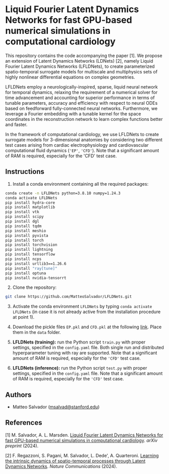 # Liquid Fourier Latent Dynamics Networks for fast GPU-based numerical simulations in computational cardiology

This repository contains the code accompanying the paper [1].
We propose an extension of Latent Dynamics Networks (LDNets) [2], namely Liquid Fourier Latent Dynamics Networks (LFLDNets), to create parameterized spatio-temporal surrogate models for multiscale and multiphysics sets of highly nonlinear differential equations on complex geometries.

LFLDNets employ a neurologically-inspired, sparse, liquid neural network for temporal dynamics, relaxing the requirement of a numerical solver for time advancement and accounting for superior performance in terms of tunable parameters, accuracy and efficiency with respect to neural ODEs based on feedforward fully-connected neural networks.
Furthermore, we leverage a Fourier embedding with a tunable kernel for the space coordinates in the reconstruction network to learn complex functions better and faster.

In the framework of computational cardiology, we use LFLDNets to create surrogate models for 3-dimensional anatomies by considering two different test cases arising from cardiac electrophysiology and cardiovascular computational fluid dynamics (`'EP'`, `'CFD'`). Note that a significant amount of RAM is required, especially for the 'CFD' test case.

## Instructions

1. Install a conda environment containing all the required packages:

```bash
conda create -n LFLDNets python=3.8.10 numpy=1.24.3
conda activate LFLDNets
pip install hydra-core
pip install matplotlib
pip install vtk
pip install scipy
pip install dgl
pip install tqdm
pip install meshio
pip install pyvista
pip install torch
pip install torchvision
pip install lightning
pip install tensorflow
pip install ncps
pip install urllib3==1.26.6
pip install "ray[tune]"
pip install optuna
pip install nvidia-tensorrt
```

2. Clone the repository:

```bash
git clone https://github.com/MatteoSalvador/LFLDNets.git
```

3. Activate the conda environment `LFLDNets` by typing `conda activate LFLDNets` (in case it is not already active from the installation procedure at point 1).

4. Download the pickle files `EP.pkl` and `CFD.pkl` at the following [link](https://office365stanford-my.sharepoint.com/:f:/g/personal/msalvad_stanford_edu/EteuMvrj1LZItbTo409xHwQBiYgmP0io1lxqngx48ME8LA). Place them in the `data` folder.

5. **LFLDNets (training):** run the Python script `train.py` with proper settings, specified in the `config.yaml` file. Both single run and distributed hyperparameter tuning with ray are supported. Note that a significant amount of RAM is required, especially for the `'CFD'` test case.

6. **LFLDNets (inference):** run the Python script `test.py` with proper settings, specified in the `config.yaml` file. Note that a significant amount of RAM is required, especially for the `'CFD'` test case.

## Authors

- Matteo Salvador (<msalvad@stanford.edu>)

## References

[1] M. Salvador, A. L. Marsden. [Liquid Fourier Latent Dynamics Networks for fast GPU-based numerical simulations in computational cardiology](). *arXiv preprint* (2024).

[2] F. Regazzoni, S. Pagani, M. Salvador, L. Dede', A. Quarteroni. [Learning the intrinsic dynamics of spatio-temporal processes through Latent Dynamics Networks](https://www.nature.com/articles/s41467-024-45323-x). *Nature Communications* (2024).
